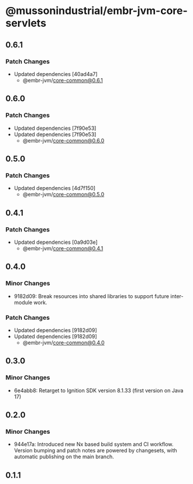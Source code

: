 # @mussonindustrial/embr-jvm-core-servlets

## 0.6.1

### Patch Changes

- Updated dependencies [40ad4a7]
  - @embr-jvm/core-common@0.6.1

## 0.6.0

### Patch Changes

- Updated dependencies [7f90e53]
- Updated dependencies [7f90e53]
  - @embr-jvm/core-common@0.6.0

## 0.5.0

### Patch Changes

- Updated dependencies [4d7f150]
  - @embr-jvm/core-common@0.5.0

## 0.4.1

### Patch Changes

- Updated dependencies [0a9d03e]
  - @embr-jvm/core-common@0.4.1

## 0.4.0

### Minor Changes

- 9182d09: Break resources into shared libraries to support future inter-module work.

### Patch Changes

- Updated dependencies [9182d09]
- Updated dependencies [9182d09]
  - @embr-jvm/core-common@0.4.0

## 0.3.0

### Minor Changes

- 6e4abb8: Retarget to Ignition SDK version 8.1.33 (first version on Java 17)

## 0.2.0

### Minor Changes

- 944e17a: Introduced new Nx based build system and CI workflow. Version bumping and patch notes are powered by changesets, with automatic publishing on the main branch.

## 0.1.1
